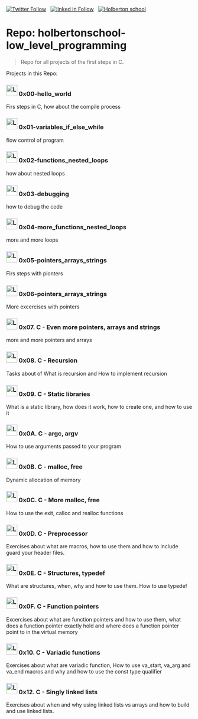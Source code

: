  [![Twitter Follow](https://img.shields.io/twitter/follow/jepez90?label=Follow%20me&style=social)](https://twitter.com/Jepez90) &nbsp; [![linked in Follow](https://img.shields.io/badge/LinkedIn-Follow-blue)](https://www.linkedin.com/in/jerson-p%C3%A9rez-010059a4/) &nbsp; [![Holberton school](https://img.shields.io/badge/Holberton_School-red)](https://twitter.com/HolbertonCOL)

# Repo: holbertonschool-low_level_programming

> Repo for all projects of the first steps in C.

Projects in this Repo:

### <img src="https://i.imgur.com/q4mVetF.png" alt="Logo C" height="30"> 0x00-hello_world
Firs steps in C, how about the compile process

### <img src="https://i.imgur.com/q4mVetF.png" alt="Logo C" height="30"> 0x01-variables_if_else_while
flow control of program

### <img src="https://i.imgur.com/q4mVetF.png" alt="Logo C" height="30"> 0x02-functions_nested_loops
how about nested loops

### <img src="https://i.imgur.com/q4mVetF.png" alt="Logo C" height="30"> 0x03-debugging
how to debug the code

### <img src="https://i.imgur.com/q4mVetF.png" alt="Logo C" height="30"> 0x04-more_functions_nested_loops
more and more loops

### <img src="https://i.imgur.com/q4mVetF.png" alt="Logo C" height="30"> 0x05-pointers_arrays_strings
Firs steps with pionters

### <img src="https://i.imgur.com/q4mVetF.png" alt="Logo C" height="30"> 0x06-pointers_arrays_strings
More excercises with pointers

### <img src="https://i.imgur.com/q4mVetF.png" alt="Logo C" height="30"> 0x07. C - Even more pointers, arrays and strings
more and more pointers and arrays

### <img src="https://i.imgur.com/q4mVetF.png" alt="Logo C" height="30"> 0x08. C - Recursion
Tasks about of What is recursion and How to implement recursion

### <img src="https://i.imgur.com/q4mVetF.png" alt="Logo C" height="30"> 0x09. C - Static libraries
What is a static library, how does it work, how to create one, and how to use it

### <img src="https://i.imgur.com/q4mVetF.png" alt="Logo C" height="30"> 0x0A. C - argc, argv
How to use arguments passed to your program

### <img src="https://i.imgur.com/q4mVetF.png" alt="Logo C" height="30"> 0x0B. C - malloc, free
Dynamic allocation of memory

### <img src="https://i.imgur.com/q4mVetF.png" alt="Logo C" height="30"> 0x0C. C - More malloc, free
How to use the exit, calloc and realloc functions

### <img src="https://i.imgur.com/q4mVetF.png" alt="Logo C" height="30"> 0x0D. C - Preprocessor
Exercises about what are macros, how to use them and how to include guard your header files.


### <img src="https://i.imgur.com/q4mVetF.png" alt="Logo C" height="30"> 0x0E. C - Structures, typedef
What are structures, when, why and how to use them. How to use typedef

### <img src="https://i.imgur.com/q4mVetF.png" alt="Logo C" height="30"> 0x0F. C - Function pointers

Excercises about what are function pointers and how to use them, what does a function pointer exactly hold and where does a function pointer point to in the virtual memory

### <img src="https://i.imgur.com/q4mVetF.png" alt="Logo C" height="30"> 0x10. C - Variadic functions

Exercises about what are variadic function, How to use va_start, va_arg and va_end macros and why and how to use the const type qualifier

### <img src="https://i.imgur.com/q4mVetF.png" alt="Logo C" height="30"> 0x12. C - Singly linked lists

Exercises about when and why using linked lists vs arrays and how to build and use linked lists.
